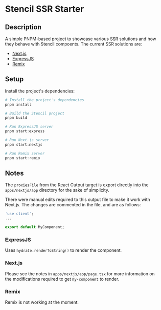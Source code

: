 
# Stencil SSR Starter

## Description

A simple PNPM-based project to showcase various SSR solutions and how they behave with Stencil compoents. The current SSR solutions are:

- [Next.js](https://nextjs.org/docs)
- [ExpressJS](https://expressjs.com/)
- [Remix](https://remix.run/)

## Setup

Install the project's dependencies:

```bash
# Install the project's dependencies
pnpm install

# Build the Stencil project
pnpm build

# Run ExpressJS server
pnpm start:express

# Run Next.js server
pnpm start:nextjs

# Run Remix server
pnpm start:remix
```

## Notes

The `proxiesFile` from the React Output target is export directly into the `apps/nextjs/app` directory for the sake of simplicity.

There were manual edits required to this output file to make it work with Next.js. The changes are commented in the file, and are as follows:

```typescript
'use client';
...

export default MyComponent;
```

### ExpressJS

Uses `hydrate.renderToString()` to render the component.

### Next.js

Please see the notes in `apps/nextjs/app/page.tsx` for more information on the modifications required to get `my-component` to render.

### Remix

Remix is not working at the moment.
